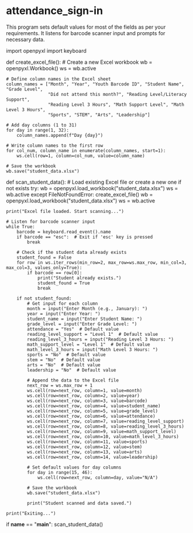 # attendance_sign-in
This program sets default values for most of the fields as per your requirements. It listens for barcode scanner input and prompts for necessary data. 

import openpyxl
import keyboard

def create_excel_file():
    # Create a new Excel workbook
    wb = openpyxl.Workbook()
    ws = wb.active

    # Define column names in the Excel sheet
    column_names = ["Month", "Year", "Youth Barcode ID", "Student Name", "Grade Level",
                    "Did not attend this month?", "Reading Level/Literacy Support",
                    "Reading Level 3 Hours", "Math Support Level", "Math Level 3 Hours",
                    "Sports", "STEM", "Arts", "Leadership"]

    # Add day columns (1 to 31)
    for day in range(1, 32):
        column_names.append(f"Day {day}")

    # Write column names to the first row
    for col_num, column_name in enumerate(column_names, start=1):
        ws.cell(row=1, column=col_num, value=column_name)

    # Save the workbook
    wb.save("student_data.xlsx")

def scan_student_data():
    # Load existing Excel file or create a new one if not exists
    try:
        wb = openpyxl.load_workbook("student_data.xlsx")
        ws = wb.active
    except FileNotFoundError:
        create_excel_file()
        wb = openpyxl.load_workbook("student_data.xlsx")
        ws = wb.active

    print("Excel file loaded. Start scanning...")

    # Listen for barcode scanner input
    while True:
        barcode = keyboard.read_event().name
        if barcode == "esc":  # Exit if 'esc' key is pressed
            break

        # Check if the student data already exists
        student_found = False
        for row in ws.iter_rows(min_row=2, max_row=ws.max_row, min_col=3, max_col=3, values_only=True):
            if barcode == row[0]:
                print("Student already exists.")
                student_found = True
                break

        if not student_found:
            # Get input for each column
            month = input("Enter Month (e.g., January): ")
            year = input("Enter Year: ")
            student_name = input("Enter Student Name: ")
            grade_level = input("Enter Grade Level: ")
            attendance = "Yes"  # Default value
            reading_level_support = "Level 1"  # Default value
            reading_level_3_hours = input("Reading Level 3 Hours: ")
            math_support_level = "Level 1"  # Default value
            math_level_3_hours = input("Math Level 3 Hours: ")
            sports = "No"  # Default value
            stem = "No"  # Default value
            arts = "No"  # Default value
            leadership = "No"  # Default value

            # Append the data to the Excel file
            next_row = ws.max_row + 1
            ws.cell(row=next_row, column=1, value=month)
            ws.cell(row=next_row, column=2, value=year)
            ws.cell(row=next_row, column=3, value=barcode)
            ws.cell(row=next_row, column=4, value=student_name)
            ws.cell(row=next_row, column=5, value=grade_level)
            ws.cell(row=next_row, column=6, value=attendance)
            ws.cell(row=next_row, column=7, value=reading_level_support)
            ws.cell(row=next_row, column=8, value=reading_level_3_hours)
            ws.cell(row=next_row, column=9, value=math_support_level)
            ws.cell(row=next_row, column=10, value=math_level_3_hours)
            ws.cell(row=next_row, column=11, value=sports)
            ws.cell(row=next_row, column=12, value=stem)
            ws.cell(row=next_row, column=13, value=arts)
            ws.cell(row=next_row, column=14, value=leadership)

            # Set default values for day columns
            for day in range(15, 46):
                ws.cell(row=next_row, column=day, value="N/A")

            # Save the workbook
            wb.save("student_data.xlsx")

            print("Student scanned and data saved.")

    print("Exiting...")

if __name__ == "__main__":
    scan_student_data()
    
